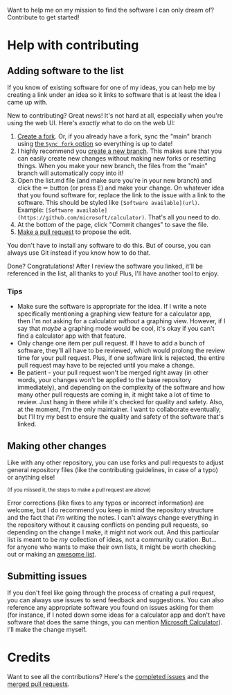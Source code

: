 Want to help me on my mission to find the software I can only dream of? Contribute to get started!

# Help with contributing

## Adding software to the list

If you know of existing software for one of my ideas, you can help me by creating a link under an idea so it links to software that is at least the idea I came up with.

New to contributing? Great news! It's not hard at all, especially when you're using the web UI. Here's _exactly_ what to do on the web UI:

1. [Create a fork](https://docs.github.com/en/get-started/quickstart/fork-a-repo#forking-a-repository). Or, if you already have a fork, sync the "main" branch using [the `Sync fork` option](https://docs.github.com/assets/cb-18605/images/help/repository/sync-fork-dropdown.png) so everything is up to date!
2. I highly recommend you [create a new branch](https://docs.github.com/en/pull-requests/collaborating-with-pull-requests/proposing-changes-to-your-work-with-pull-requests/creating-and-deleting-branches-within-your-repository#creating-a-branch). This makes sure that you can easily create new changes without making new forks or resetting things. When you make your new branch, the files from the "main" branch will automatically copy into it!
3. Open the list.md file (and make sure you're in your new branch) and click the ✏ button (or press <kbd>E</kbd>) and make your change. On whatever idea that you found software for, replace the link to the issue with a link to the software. This should be styled like `[Software available](url)`. Example: `[Software available](https://github.com/microsoft/calculator)`. That's all you need to do.
4. At the bottom of the page, click "Commit changes" to save the file.
5. [Make a pull request](https://docs.github.com/en/pull-requests/collaborating-with-pull-requests/proposing-changes-to-your-work-with-pull-requests/creating-a-pull-request-from-a-fork) to propose the edit.

You don't have to install any software to do this. But of course, you can always use Git instead if you know how to do that.

Done? Congratulations! After I review the software you linked, it'll be referenced in the list, all thanks to you! Plus, I'll have another tool to enjoy.

### Tips

- Make sure the software is appropriate for the idea. If I write a note specifically mentioning a graphing view feature for a calculator app, then I'm not asking for a calculator _without_ a graphing view. However, if I say that _maybe_ a graphing mode would be cool, it's okay if you can't find a calculator app with that feature.
- Only change one item per pull request. If I have to add a bunch of software, they'll all have to be reviewed, which would prolong the review time for your pull request. Plus, if one software link is rejected, the entire pull request may have to be rejected until you make a change.
- Be patient - your pull request won't be merged right away (in other words, your changes won't be applied to the base repository immediately), and depending on the complexity of the software and how many other pull requests are coming in, it might take a lot of time to review. Just hang in there while it's checked for quality and safety. Also, at the moment, I'm the only maintainer. I want to collaborate eventually, but I'll try my best to ensure the quality and safety of the software that's linked.

## Making other changes

Like with any other repository, you can use forks and pull requests to adjust general repository files (like the contributing guidelines, in case of a typo) or anything else!

<sup>(If you missed it, the steps to make a pull request are above)</sup>

Error corrections (like fixes to any typos or incorrect information) are welcome, but I do recommend you keep in mind the repository structure and the fact that _I'm_ writing the notes. I can't always change everything in the repository without it causing conflicts on pending pull requests, so depending on the change I make, it might not work out. And this particular list is meant to be _my_ collection of ideas, not a community curation. But... for anyone who wants to make their own lists, it might be worth checking out or making an [awesome list](https://github.com/topics/awesome).

## Submitting issues

If you don't feel like going through the process of creating a pull request, you can always use issues to send feedback and suggestions. You can also reference any appropriate software you found on issues asking for them (for instance, if I noted down some ideas for a calculator app and don't have software that does the same things, you can mention [Microsoft Calculator](https://github.com/microsoft/calculator)). I'll make the change myself.

# Credits

Want to see all the contributions? Here's the [completed issues](https://github.com/DNin01/my-notebook/issues?q=is%3Aissue+is%3Aclosed+reason%3Acomplete) and the [merged pull requests](https://github.com/DNin01/my-notebook/pulls?q=is%3Apr+is%3Amerged).
